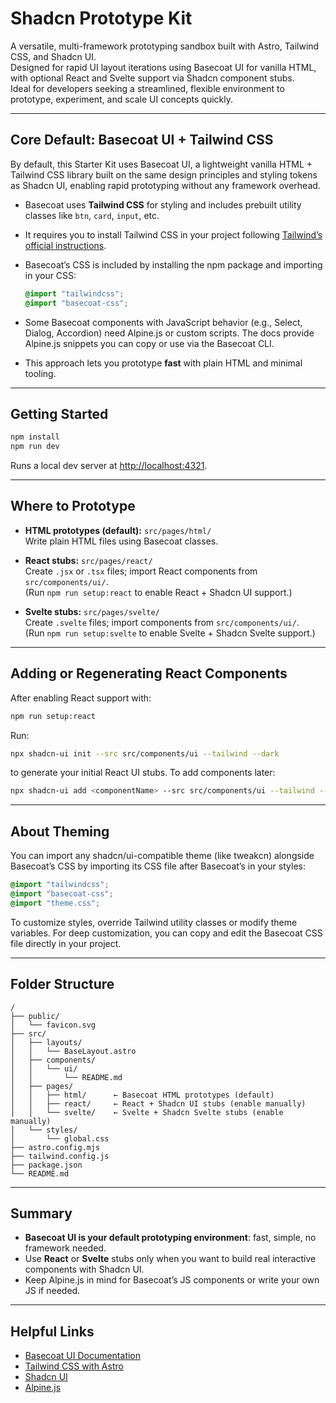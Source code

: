 # Shadcn Prototype Kit

A versatile, multi-framework prototyping sandbox built with Astro, Tailwind CSS, and Shadcn UI.  
Designed for rapid UI layout iterations using Basecoat UI for vanilla HTML, with optional React and Svelte support via Shadcn component stubs.  
Ideal for developers seeking a streamlined, flexible environment to prototype, experiment, and scale UI concepts quickly.
  
---

## Core Default: Basecoat UI + Tailwind CSS

By default, this Starter Kit uses Basecoat UI, a lightweight vanilla HTML + Tailwind CSS library built on the same design principles and styling tokens as Shadcn UI, enabling rapid prototyping without any framework overhead.

- Basecoat uses **Tailwind CSS** for styling and includes prebuilt utility classes like `btn`, `card`, `input`, etc.  
- It requires you to install Tailwind CSS in your project following [Tailwind’s official instructions](https://tailwindcss.com/docs/installation/framework-guides/astro).  
- Basecoat’s CSS is included by installing the npm package and importing in your CSS:  

  ```css
  @import "tailwindcss";
  @import "basecoat-css";
  ```

- Some Basecoat components with JavaScript behavior (e.g., Select, Dialog, Accordion) need Alpine.js or custom scripts. The docs provide Alpine.js snippets you can copy or use via the Basecoat CLI.  
- This approach lets you prototype **fast** with plain HTML and minimal tooling.

---

## Getting Started

```bash
npm install
npm run dev
```

Runs a local dev server at [http://localhost:4321](http://localhost:4321).

---

## Where to Prototype

- **HTML prototypes (default):** `src/pages/html/`  
  Write plain HTML files using Basecoat classes.

- **React stubs:** `src/pages/react/`  
  Create `.jsx` or `.tsx` files; import React components from `src/components/ui/`.  
  (Run `npm run setup:react` to enable React + Shadcn UI support.)

- **Svelte stubs:** `src/pages/svelte/`  
  Create `.svelte` files; import components from `src/components/ui/`.  
  (Run `npm run setup:svelte` to enable Svelte + Shadcn Svelte support.)

---

## Adding or Regenerating React Components

After enabling React support with:

```bash
npm run setup:react
```

Run:

```bash
npx shadcn-ui init --src src/components/ui --tailwind --dark
```

to generate your initial React UI stubs. To add components later:

```bash
npx shadcn-ui add <componentName> --src src/components/ui --tailwind --dark
```

---

## About Theming

You can import any shadcn/ui-compatible theme (like tweakcn) alongside Basecoat’s CSS by importing its CSS file after Basecoat’s in your styles:

```css
@import "tailwindcss";
@import "basecoat-css";
@import "theme.css";
```

To customize styles, override Tailwind utility classes or modify theme variables. For deep customization, you can copy and edit the Basecoat CSS file directly in your project.

---

## Folder Structure

```text
/
├── public/
│   └── favicon.svg
├── src/
│   ├── layouts/
│   │   └── BaseLayout.astro
│   ├── components/
│   │   └── ui/
│   │       └── README.md
│   ├── pages/
│   │   ├── html/      ← Basecoat HTML prototypes (default)
│   │   ├── react/     ← React + Shadcn UI stubs (enable manually)
│   │   └── svelte/    ← Svelte + Shadcn Svelte stubs (enable manually)
│   └── styles/
│       └── global.css
├── astro.config.mjs
├── tailwind.config.js
├── package.json
└── README.md
```

---

## Summary

- **Basecoat UI is your default prototyping environment**: fast, simple, no framework needed.  
- Use **React** or **Svelte** stubs only when you want to build real interactive components with Shadcn UI.  
- Keep Alpine.js in mind for Basecoat’s JS components or write your own JS if needed.

---

## Helpful Links

- [Basecoat UI Documentation](https://basecoatui.com/docs)  
- [Tailwind CSS with Astro](https://tailwindcss.com/docs/installation/framework-guides/astro)  
- [Shadcn UI](https://ui.shadcn.com)  
- [Alpine.js](https://alpinejs.dev)

